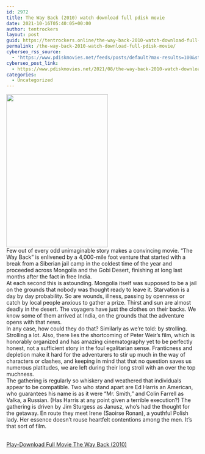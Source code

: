 ```yaml
---
id: 2972
title: The Way Back (2010) watch download full pdisk movie
date: 2021-10-16T05:40:05+00:00
author: tentrockers
layout: post
guid: https://tentrockers.online/the-way-back-2010-watch-download-full-pdisk-movie/
permalink: /the-way-back-2010-watch-download-full-pdisk-movie/
cyberseo_rss_source:
  - 'https://www.pdiskmovies.net/feeds/posts/default?max-results=100&start-index=801'
cyberseo_post_link:
  - https://www.pdiskmovies.net/2021/08/the-way-back-2010-watch-download-full.html
categories:
  - Uncategorized
---
```

<div class="separator">
  <a href="https://1.bp.blogspot.com/-e3B4NeutSBk/YSjHACPs7EI/AAAAAAAAauY/WJ2OVv2FFyIW7Zh7-YhAExew9NIMbucvgCLcBGAsYHQ/s1500/The%2BWay%2BBack%2B%25282010%2529%2Bwatch%2Bdownload%2Bfull%2Bpdisk%2Bmovie.jpg" imageanchor="1"><img loading="lazy" border="0" data-original-height="1500" data-original-width="1000" height="400" src="https://1.bp.blogspot.com/-e3B4NeutSBk/YSjHACPs7EI/AAAAAAAAauY/WJ2OVv2FFyIW7Zh7-YhAExew9NIMbucvgCLcBGAsYHQ/w266-h400/The%2BWay%2BBack%2B%25282010%2529%2Bwatch%2Bdownload%2Bfull%2Bpdisk%2Bmovie.jpg" width="266" /></a>
</div>



<div>
  <div>
    <span>Few out of every odd unimaginable story makes a convincing movie. &#8220;The Way Back&#8221; is enlivened by a 4,000-mile foot venture that started with a break from a Siberian jail camp in the coldest time of the year and proceeded across Mongolia and the Gobi Desert, finishing at long last months after the fact in free India.&nbsp;</span>
  </div>
  
  <div>
    <span>At each second this is astounding. Mongolia itself was supposed to be a jail on the grounds that nobody was thought ready to leave it. Starvation is a day by day probability. So are wounds, illness, passing by openness or catch by local people anxious to gather a prize. Thirst and sun are almost deadly in the desert. The voyagers have just the clothes on their backs. We know some of them arrived at India, on the grounds that the adventure opens with that news.&nbsp;</span>
  </div>
  
  <div>
    <span>In any case, how could they do that? Similarly as we&#8217;re told: by strolling. Strolling a lot. Also, there lies the shortcoming of Peter Weir&#8217;s film, which is honorably organized and has amazing cinematography yet to be perfectly honest, not a sufficient story in the foul egalitarian sense. Franticness and depletion make it hard for the adventurers to stir up much in the way of characters or clashes, and keeping in mind that that no question saves us numerous platitudes, we are left during their long stroll with an over the top muchness.&nbsp;</span>
  </div>
  
  <div>
    <span>The gathering is regularly so whiskery and weathered that individuals appear to be compatible. Two who stand apart are Ed Harris an American, who guarantees his name is as it were &#8220;Mr. Smith,&#8221; and Colin Farrell as Valka, a Russian. (Has Harris at any point given a terrible execution?) The gathering is driven by Jim Sturgess as Janusz, who&#8217;s had the thought for the getaway. En route they meet Irene (Saoirse Ronan), a youthful Polish lady. Her essence doesn&#8217;t rouse heartfelt contentions among the men. It&#8217;s that sort of film.</span>
  </div>
</div>

  
<a href="https://kofilink.com/1/bnYyam50MDA0dzRz?dn=1" target="popup" onclick="window.open('https://kofilink.com/1/bnYyam50MDA0dzRz?dn=1','popup','width=600,height=600'); return false;" rel="noopener"><br /> Play-Download Full Movie The Way Back (2010)<br /> </a>